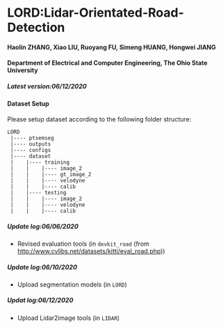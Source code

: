 # LORD:Lidar-Orientated-Road-Detection
#### Haolin ZHANG, Xiao LIU, Ruoyang FU, Simeng HUANG, Hongwei JIANG
#### Department of Electrical and Computer Engineering, The Ohio State University
##### Latest version:06/12/2020

#### Dataset Setup

Please setup dataset according to the following folder structure:
```
LORD
 |---- ptsemseg
 |---- outputs
 |---- configs
 |---- dataset
 |    |---- training
 |    |    |---- image_2
 |    |    |---- gt_image_2
 |    |    |---- velodyne
 |    |    |---- calib
 |    |---- testing
 |    |    |---- image_2
 |    |    |---- velodyne
 |    |    |---- calib
```

##### Update log:06/06/2020
* Revised evaluation tools (in `devkit_road` (from http://www.cvlibs.net/datasets/kitti/eval_road.php))

##### Update log:06/10/2020
* Upload segmentation models (in `LORD`)

##### Updat log:06/12/2020
* Upload Lidar2image tools (in `LIDAR`)

##

